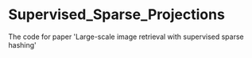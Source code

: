 # Supervised_Sparse_Projections
The code for paper 'Large-scale image retrieval with supervised sparse hashing'
